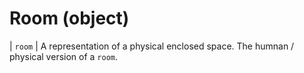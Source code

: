 # Room (object)


| `room` | A representation of a physical enclosed space. The humnan / physical version of a `room`.  